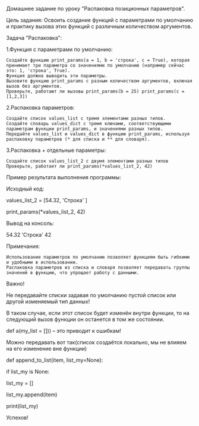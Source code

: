 Домашнее задание по уроку "Распаковка позиционных параметров".


Цель задания: Освоить создание функций с параметрами по умолчанию и практику вызова этих функций с различным количеством аргументов.


Задача "Распаковка":

1.Функция с параметрами по умолчанию:

    Создайте функцию print_params(a = 1, b = 'строка', c = True), которая принимает три параметра со значениями по умолчанию (например сейчас это: 1, 'строка', True).
    Функция должна выводить эти параметры.
    Вызовите функцию print_params с разным количеством аргументов, включая вызов без аргументов.
    Проверьте, работают ли вызовы print_params(b = 25) print_params(c = [1,2,3])

2.Распаковка параметров:

    Создайте список values_list с тремя элементами разных типов.
    Создайте словарь values_dict с тремя ключами, соответствующими параметрам функции print_params, и значениями разных типов.
    Передайте values_list и values_dict в функцию print_params, используя распаковку параметров (* для списка и ** для словаря).

3.Распаковка + отдельные параметры:

    Создайте список values_list_2 с двумя элементами разных типов
    Проверьте, работает ли print_params(*values_list_2, 42)

Пример результата выполнения программы:

Исходный код:

values_list_2 = [54.32, 'Строка' ]

print_params(*values_list_2, 42)

Вывод на консоль:

54.32 'Строка' 42


Примечания:

    Использование параметров по умолчанию позволяет функциям быть гибкими и удобными в использовании.
    Распаковка параметров из списка и словаря позволяет передавать группы значений в функцию, что упрощает работу с данными.

Важно!

Не передавайте списки задавая по умолчанию пустой список или другой изменяемый тип данных!

В таком случае, если этот список будет изменён внутри функции, то на следующий вызов функции он останется в том же состоянии.

def a(my_list = [])) – это приводит к ошибкам!


Можно передавать вот так(список создаётся локально, мы не влияем на его изменение вне функции)

def append_to_list(item, list_my=None):

  if list_my is None:

   list_my = []

  list_my.append(item)

print(list_my)




Успехов!